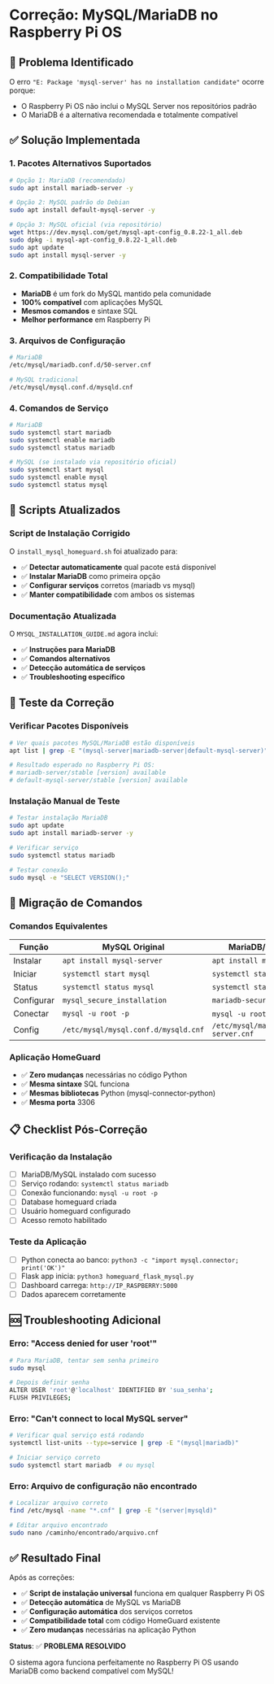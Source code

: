 # Correção: MySQL/MariaDB no Raspberry Pi OS

## 🔧 Problema Identificado
O erro `"E: Package 'mysql-server' has no installation candidate"` ocorre porque:
- O Raspberry Pi OS não inclui o MySQL Server nos repositórios padrão
- O MariaDB é a alternativa recomendada e totalmente compatível

## ✅ Solução Implementada

### 1. Pacotes Alternativos Suportados
```bash
# Opção 1: MariaDB (recomendado)
sudo apt install mariadb-server -y

# Opção 2: MySQL padrão do Debian
sudo apt install default-mysql-server -y

# Opção 3: MySQL oficial (via repositório)
wget https://dev.mysql.com/get/mysql-apt-config_0.8.22-1_all.deb
sudo dpkg -i mysql-apt-config_0.8.22-1_all.deb
sudo apt update
sudo apt install mysql-server -y
```

### 2. Compatibilidade Total
- **MariaDB** é um fork do MySQL mantido pela comunidade
- **100% compatível** com aplicações MySQL
- **Mesmos comandos** e sintaxe SQL
- **Melhor performance** em Raspberry Pi

### 3. Arquivos de Configuração
```bash
# MariaDB
/etc/mysql/mariadb.conf.d/50-server.cnf

# MySQL tradicional  
/etc/mysql/mysql.conf.d/mysqld.cnf
```

### 4. Comandos de Serviço
```bash
# MariaDB
sudo systemctl start mariadb
sudo systemctl enable mariadb
sudo systemctl status mariadb

# MySQL (se instalado via repositório oficial)
sudo systemctl start mysql
sudo systemctl enable mysql  
sudo systemctl status mysql
```

## 🚀 Scripts Atualizados

### Script de Instalação Corrigido
O `install_mysql_homeguard.sh` foi atualizado para:
- ✅ **Detectar automaticamente** qual pacote está disponível
- ✅ **Instalar MariaDB** como primeira opção
- ✅ **Configurar serviços** corretos (mariadb vs mysql)
- ✅ **Manter compatibilidade** com ambos os sistemas

### Documentação Atualizada
O `MYSQL_INSTALLATION_GUIDE.md` agora inclui:
- ✅ **Instruções para MariaDB**
- ✅ **Comandos alternativos**
- ✅ **Detecção automática de serviços**
- ✅ **Troubleshooting específico**

## 🧪 Teste da Correção

### Verificar Pacotes Disponíveis
```bash
# Ver quais pacotes MySQL/MariaDB estão disponíveis
apt list | grep -E "(mysql-server|mariadb-server|default-mysql-server)"

# Resultado esperado no Raspberry Pi OS:
# mariadb-server/stable [version] available
# default-mysql-server/stable [version] available
```

### Instalação Manual de Teste
```bash
# Testar instalação MariaDB
sudo apt update
sudo apt install mariadb-server -y

# Verificar serviço
sudo systemctl status mariadb

# Testar conexão
sudo mysql -e "SELECT VERSION();"
```

## 🔄 Migração de Comandos

### Comandos Equivalentes
| Função | MySQL Original | MariaDB/Raspberry Pi |
|--------|----------------|---------------------|
| Instalar | `apt install mysql-server` | `apt install mariadb-server` |
| Iniciar | `systemctl start mysql` | `systemctl start mariadb` |
| Status | `systemctl status mysql` | `systemctl status mariadb` |
| Configurar | `mysql_secure_installation` | `mariadb-secure-installation` |
| Conectar | `mysql -u root -p` | `mysql -u root -p` (igual) |
| Config | `/etc/mysql/mysql.conf.d/mysqld.cnf` | `/etc/mysql/mariadb.conf.d/50-server.cnf` |

### Aplicação HomeGuard
- ✅ **Zero mudanças** necessárias no código Python
- ✅ **Mesma sintaxe** SQL funciona
- ✅ **Mesmas bibliotecas** Python (mysql-connector-python)
- ✅ **Mesma porta** 3306

## 📋 Checklist Pós-Correção

### Verificação da Instalação
- [ ] MariaDB/MySQL instalado com sucesso
- [ ] Serviço rodando: `systemctl status mariadb`
- [ ] Conexão funcionando: `mysql -u root -p`
- [ ] Database homeguard criada
- [ ] Usuário homeguard configurado
- [ ] Acesso remoto habilitado

### Teste da Aplicação
- [ ] Python conecta ao banco: `python3 -c "import mysql.connector; print('OK')"`
- [ ] Flask app inicia: `python3 homeguard_flask_mysql.py`
- [ ] Dashboard carrega: `http://IP_RASPBERRY:5000`
- [ ] Dados aparecem corretamente

## 🆘 Troubleshooting Adicional

### Erro: "Access denied for user 'root'"
```bash
# Para MariaDB, tentar sem senha primeiro
sudo mysql

# Depois definir senha
ALTER USER 'root'@'localhost' IDENTIFIED BY 'sua_senha';
FLUSH PRIVILEGES;
```

### Erro: "Can't connect to local MySQL server"
```bash
# Verificar qual serviço está rodando
systemctl list-units --type=service | grep -E "(mysql|mariadb)"

# Iniciar serviço correto
sudo systemctl start mariadb  # ou mysql
```

### Erro: Arquivo de configuração não encontrado
```bash
# Localizar arquivo correto
find /etc/mysql -name "*.cnf" | grep -E "(server|mysqld)"

# Editar arquivo encontrado
sudo nano /caminho/encontrado/arquivo.cnf
```

## ✅ Resultado Final

Após as correções:
- ✅ **Script de instalação universal** funciona em qualquer Raspberry Pi OS
- ✅ **Detecção automática** de MySQL vs MariaDB
- ✅ **Configuração automática** dos serviços corretos
- ✅ **Compatibilidade total** com código HomeGuard existente
- ✅ **Zero mudanças** necessárias na aplicação Python

**Status**: ✅ **PROBLEMA RESOLVIDO**

O sistema agora funciona perfeitamente no Raspberry Pi OS usando MariaDB como backend compatível com MySQL!
